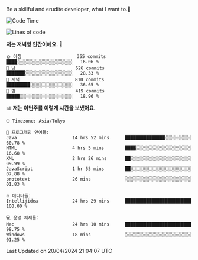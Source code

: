 Be a skillful and erudite developer, what I want to.👶

<!--START_SECTION:waka-->
![Code Time](http://img.shields.io/badge/Code%20Time-716%20hrs%2045%20mins-blue)

![Lines of code](https://img.shields.io/badge/%EC%A0%80%EB%8A%94%20%EC%97%AC%ED%83%9C%EA%B9%8C%EC%A7%80%20-1.6%20million%20%EC%A4%84%EC%9D%98%20%EC%BD%94%EB%93%9C%EB%A5%BC%20%EC%9E%91%EC%84%B1%ED%96%88%EC%96%B4%EC%9A%94.-blue)

**저는 저녁형 인간이에요. 🦉** 

```text
🌞 아침                     355 commits         ████░░░░░░░░░░░░░░░░░░░░░   16.06 % 
🌆 낮　                     626 commits         ███████░░░░░░░░░░░░░░░░░░   28.33 % 
🌃 저녁                     810 commits         █████████░░░░░░░░░░░░░░░░   36.65 % 
🌙 밤　                     419 commits         █████░░░░░░░░░░░░░░░░░░░░   18.96 % 
```


📊 **저는 이번주를 이렇게 시간을 보냈어요.** 

```text
🕑︎ Timezone: Asia/Tokyo

💬 프로그래밍 언어들: 
Java                     14 hrs 52 mins      ███████████████░░░░░░░░░░   60.78 % 
HTML                     4 hrs 5 mins        ████░░░░░░░░░░░░░░░░░░░░░   16.68 % 
XML                      2 hrs 26 mins       ██░░░░░░░░░░░░░░░░░░░░░░░   09.99 % 
JavaScript               1 hr 55 mins        ██░░░░░░░░░░░░░░░░░░░░░░░   07.88 % 
prototext                26 mins             ░░░░░░░░░░░░░░░░░░░░░░░░░   01.83 % 

🔥 에디터들: 
Intellijidea             24 hrs 29 mins      █████████████████████████   100.00 % 

💻 운영 체제들: 
Mac                      24 hrs 10 mins      █████████████████████████   98.75 % 
Windows                  18 mins             ░░░░░░░░░░░░░░░░░░░░░░░░░   01.25 % 
```


 Last Updated on 20/04/2024 21:04:07 UTC
<!--END_SECTION:waka-->
